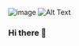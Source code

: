 
![image](https://github.com/shabista-imam/shabista-imam/assets/64741363/50c6fec4-14ed-4d0e-a2fe-2e50271f41de)
![Alt Text]([https://example.com/animated.gif](https://www.google.com/url?sa=i&url=https%3A%2F%2Fpropulsive.in%2Fweb-development.php&psig=AOvVaw1F03oL-gN_qWXc5FPyMi3X&ust=1692791352903000&source=images&cd=vfe&opi=89978449&ved=2ahUKEwiCxLWrmfCAAxVzm2MGHdz1DxIQr4kDegUIARC6AQ))



### Hi there 👋



<!--
**shabista-imam/shabista-imam** is a ✨ _special_ ✨ repository because its `README.md` (this file) appears on your GitHub profile.

Here are some ideas to get you started:

- 🔭 I’m currently working on ...
- 🌱 I’m currently learning ...
- 👯 I’m looking to collaborate on ...
- 🤔 I’m looking for help with ...
- 💬 Ask me about ...
- 📫 How to reach me: ...
- 😄 Pronouns: ...
- ⚡ Fun fact: ...
-->
